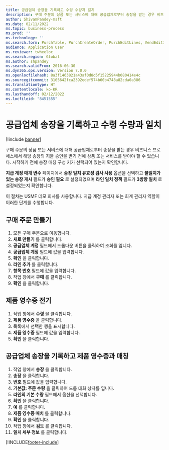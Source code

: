 ```yaml
---
title: 공급업체 송장을 기록하고 수령 수량과 일치
description: 구매 주문의 상품 또는 서비스에 대해 공급업체로부터 송장을 받는 경우 비즈니스 프로세스에서 해당 송장의 지불 승인을 받기 전에 상품 또는 서비스를 받아야 할 수 있습니다.
author: ShivamPandey-msft
ms.date: 02/11/2022
ms.topic: business-process
ms.prod: ''
ms.technology: ''
ms.search.form: PurchTable, PurchCreateOrder, PurchEditLines, VendEditInvoice, VendEditInvoiceDefaultQuantityForLinesDropDialog,  VendJournalMatch_PackingSlip, VendInvoiceMatchingDetails
audience: Application User
ms.reviewer: twheeloc
ms.search.region: Global
ms.author: shpandey
ms.search.validFrom: 2016-06-30
ms.dyn365.ops.version: Version 7.0.0
ms.openlocfilehash: 8a3f1463821a43af0d8d5f15225944b080414e4c
ms.sourcegitcommit: 3105642fca2392edef574b60b4748a82cda0a386
ms.translationtype: HT
ms.contentlocale: ko-KR
ms.lasthandoff: 02/12/2022
ms.locfileid: "8451555"
---
```

# <a name="record-vendor-invoice-and-match-against-received-quantity"></a>공급업체 송장을 기록하고 수령 수량과 일치

[!include [banner](../../includes/banner.md)]

구매 주문의 상품 또는 서비스에 대해 공급업체로부터 송장을 받는 경우 비즈니스 프로세스에서 해당 송장의 지불 승인을 받기 전에 상품 또는 서비스를 받아야 할 수 있습니다. 시작하기 전에 송장 매칭 구성 키가 선택되어 있는지 확인합니다. 

**지급 계정 매개 변수** 페이지에서 **송장 일치 유효성 검사 사용** 옵션을 선택하고 **불일치가 있는 송장 게시** 필드가 **승인 필요** 로 설정되었으며 **라인 일치 정책** 필드가 **3방향 일치** 로 설정되었는지 확인합니다.

이 절차는 USMF 데모 회사를 사용합니다. 지급 계정 관리자 또는 회계 관리자 역할이 이러한 단계를 수행합니다.


## <a name="create-a-purchase-order"></a>구매 주문 만들기
1. 모든 구매 주문으로 이동합니다.
2. **새로 만들기** 를 클릭합니다.
3. **공급업체 계정** 필드에서 드롭다운 버튼을 클릭하여 조회를 엽니다.
4. **공급업체 계정** 필드에 값을 입력합니다.
5. **확인** 을 클릭합니다.
6. **라인 추가** 를 클릭합니다.
7. **항목 번호** 필드에 값을 입력합니다.
8. 작업 창에서 **구매** 를 클릭합니다.
9. **확인** 을 클릭합니다.

## <a name="post-a-product-receipt"></a>제품 영수증 전기
1. 작업 창에서 **수령** 을 클릭합니다.
2. **제품 영수증** 을 클릭합니다.
3. 목록에서 선택한 행을 표시합니다.
4. **제품 영수증** 필드에 값을 입력합니다.
5. **확인** 을 클릭합니다.

## <a name="record-and-match-a-vendor-invoice-to-a-product-receipt"></a>공급업체 송장을 기록하고 제품 영수증과 매칭
1. 작업 창에서 **송장** 을 클릭합니다.
2. **송장** 을 클릭합니다.
3. **번호** 필드에 값을 입력합니다.
4. **기본값: 주문 수량** 을 클릭하여 드롭 대화 상자를 엽니다.
5. **라인의 기본 수량** 필드에서 옵션을 선택합니다.
6. **확인** 을 클릭합니다.
7. **예** 를 클릭합니다.
8. **제품 영수증 매치** 를 클릭합니다.
9. **확인** 을 클릭합니다.
10. 작업 창에서 **검토** 를 클릭합니다.
11. **일치 세부 정보** 를 클릭합니다.



[!INCLUDE[footer-include](../../../includes/footer-banner.md)]
